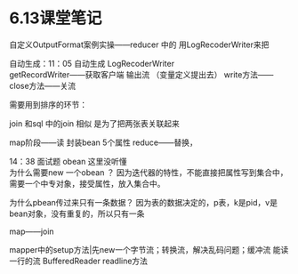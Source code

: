 # 6.13课堂笔记

自定义OutputFormat案例实操——reducer  中的 用LogRecoderWriter来把

 自动生成：11：05 自动生成  LogRecoderWriter  
			getRecordWriter——获取客户端   输出流 （变量定义提出去）
			write方法——
			close方法——关流
			

需要用到排序的环节：

join   和sql 中的join  相似   是为了把两张表关联起来

map阶段——读  封装bean 5个属性
reduce——替换，

14：38  面试题
obean 这里没听懂      
为什么需要new 一个obean ？    因为迭代器的特性，不能直接把属性写到集合中，需要一个中专对象，接受属性，放入集合中。

为什么pbean传过来只有一条数据？   因为表的数据决定的，p表，k是pid，v是bean对象，没有重复的，所以只有一条



map——join  

 mapper中的setup方法|先new一个字节流；转换流，解决乱码问题；缓冲流 能读一行的流  BufferedReader readline方法 




